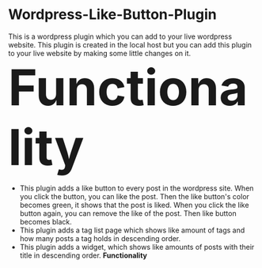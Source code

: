 # Wordpress-Like-Button-Plugin
This is a wordpress plugin which you can add  to your live wordpress website. This plugin is created in the local host but you can add this plugin to your live website by making some little changes on it.<br>
<strong style="font-size:100px">Functionality </strong> <br>
* This plugin adds a like button to every post in the wordpress site. When you click the button, you can like the post. Then the like button's color becomes green, it shows that the post is liked. When you click the like button again, you can remove the like of the post. Then like button becomes black.
* This plugin adds a tag list page which shows like amount  of tags and how many posts a tag holds in descending order.
* This plugin adds a widget, which shows like amounts of posts with their title in descending order.
<strong>Functionality </strong> <br>

